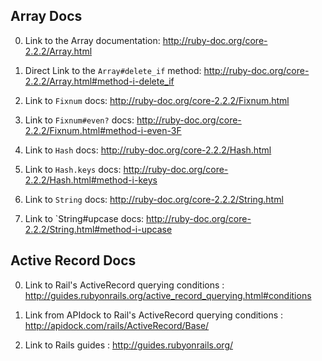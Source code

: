 ## Array Docs

0) Link to the Array documentation: http://ruby-doc.org/core-2.2.2/Array.html

1) Direct Link to the `Array#delete_if` method: http://ruby-doc.org/core-2.2.2/Array.html#method-i-delete_if

2) Link to `Fixnum` docs: http://ruby-doc.org/core-2.2.2/Fixnum.html

3) Link to `Fixnum#even?` docs: http://ruby-doc.org/core-2.2.2/Fixnum.html#method-i-even-3F

4) Link to `Hash` docs: http://ruby-doc.org/core-2.2.2/Hash.html

5) Link to `Hash.keys` docs: http://ruby-doc.org/core-2.2.2/Hash.html#method-i-keys

6) Link to `String` docs: http://ruby-doc.org/core-2.2.2/String.html

7) Link to `String#upcase docs: http://ruby-doc.org/core-2.2.2/String.html#method-i-upcase


## Active Record Docs


0) Link to Rail's ActiveRecord querying conditions : http://guides.rubyonrails.org/active_record_querying.html#conditions

1) Link from APIdock to Rail's ActiveRecord querying conditions : http://apidock.com/rails/ActiveRecord/Base/

2) Link to Rails guides : http://guides.rubyonrails.org/